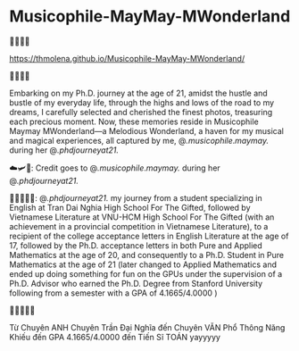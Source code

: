# Musicophile-MayMay-MWonderland

🌼🌸🌻🌺

https://thmolena.github.io/Musicophile-MayMay-MWonderland/ 

🌼🌸🌻🌺 

Embarking on my Ph.D. journey at the age of 21, amidst the hustle and bustle of my everyday life, through the highs and lows of the road to my dreams, I carefully selected and cherished the finest photos, treasuring each precious moment. Now, these memories reside in Musicophile Maymay MWonderland—a Melodious Wonderland, a haven for my musical and magical experiences, all captured by me, @_.musicophile_._maymay._ during her @_.phdjourneyat21._ 


☁️🛩📸: Credit goes to @_.musicophile_._maymay._ during her @_.phdjourneyat21._

🌼🌸🌻🌼🌺: @_.phdjourneyat21._ my journey from a student specializing in English at Tran Dai Nghia High School For The Gifted, followed by Vietnamese Literature at VNU-HCM High School For The Gifted (with an achievement in a provincial competition in Vietnamese Literature), to a recipient of the college acceptance letters in English Literature at the age of 17, followed by the Ph.D. acceptance letters in both Pure and Applied Mathematics at the age of 20, and consequently to a Ph.D. Student in Pure Mathematics at the age of 21 (later changed to Applied Mathematics and ended up doing something for fun on the GPUs under the supervision of a Ph.D. Advisor who earned the Ph.D. Degree from Stanford University following from a semester with a GPA of 4.1665/4.0000 ) 


🌼🌸🌻🌼🌺 

Từ Chuyên ANH Chuyên Trần Đại Nghĩa đến Chuyên VĂN Phổ Thông Năng Khiếu đến GPA 4.1665/4.0000 đến Tiến Sĩ TOÁN yayyyyy 

